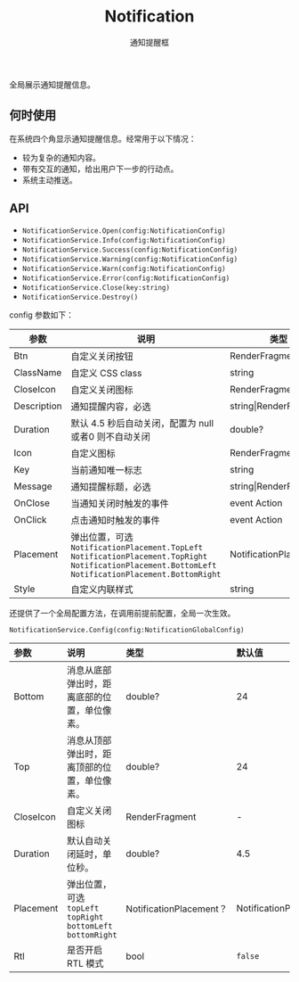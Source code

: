﻿---
category: Components
type: 反馈
subtitle: 通知提醒框
title: Notification
---

全局展示通知提醒信息。

## 何时使用

在系统四个角显示通知提醒信息。经常用于以下情况：

- 较为复杂的通知内容。
- 带有交互的通知，给出用户下一步的行动点。
- 系统主动推送。

## API

- `NotificationService.Open(config:NotificationConfig)`
- `NotificationService.Info(config:NotificationConfig)`
- `NotificationService.Success(config:NotificationConfig)`
- `NotificationService.Warning(config:NotificationConfig)`
- `NotificationService.Warn(config:NotificationConfig)`
- `NotificationService.Error(config:NotificationConfig)`
- `NotificationService.Close(key:string)`
- `NotificationService.Destroy()`

config 参数如下：

| 参数        | 说明                                                         | 类型                      | 默认值                              |
| ----------- | ------------------------------------------------------------ | ------------------------- | ----------------------------------- |
| Btn         | 自定义关闭按钮                                               | RenderFragment            | null                                |
| ClassName   | 自定义 CSS class                                             | string                    | null                                |
| CloseIcon   | 自定义关闭图标                                               | RenderFragment            | null                                |
| Description | 通知提醒内容，必选                                           | string\|RenderFragment    | -                                   |
| Duration    | 默认 4.5 秒后自动关闭，配置为 null或者0 则不自动关闭         | double?                   | 4.5                                 |
| Icon        | 自定义图标                                                   | RenderFragment            | null                                |
| Key         | 当前通知唯一标志                                             | string                    | null                                |
| Message     | 通知提醒标题，必选                                           | string\|RenderFragment    | -                                   |
| OnClose     | 当通知关闭时触发的事件                                      |  event Action             | null                                |
| OnClick     | 点击通知时触发的事件                                |  event Action              | null                                |
| Placement   | 弹出位置，可选 `NotificationPlacement.TopLeft` `NotificationPlacement.TopRight` `NotificationPlacement.BottomLeft` `NotificationPlacement.BottomRight` | NotificationPlacement? | `NotificationPlacement.TopRight` |
| Style       | 自定义内联样式                                               | string                    | null                                |

还提供了一个全局配置方法，在调用前提前配置，全局一次生效。

`NotificationService.Config(config:NotificationGlobalConfig)`

| 参数      | 说明                                                         | 类型                       | 默认值                            |
| :-------- | :----------------------------------------------------------- | :------------------------- | :-------------------------------- |
| Bottom    | 消息从底部弹出时，距离底部的位置，单位像素。                 | double?                    | 24                                |
| Top       | 消息从顶部弹出时，距离顶部的位置，单位像素。                 | double?                    | 24                                |
| CloseIcon | 自定义关闭图标                                               | RenderFragment             | -                                 |
| Duration  | 默认自动关闭延时，单位秒。                                   | double?                    | 4.5                               |
| Placement | 弹出位置，可选 `topLeft` `topRight` `bottomLeft` `bottomRight` | NotificationPlacement？ | NotificationPlacement.TopRight |
| Rtl       | 是否开启 RTL 模式                                            | bool                       | `false`                           |

